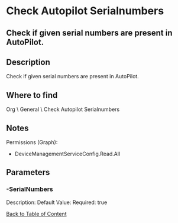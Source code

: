 # Check Autopilot Serialnumbers

## Check if given serial numbers are present in AutoPilot.

## Description
Check if given serial numbers are present in AutoPilot.

## Where to find
Org \ General \ Check Autopilot Serialnumbers

## Notes
Permissions (Graph):
- DeviceManagementServiceConfig.Read.All

## Parameters
### -SerialNumbers
Description: 
Default Value: 
Required: true


[Back to Table of Content](../../../README.md)

